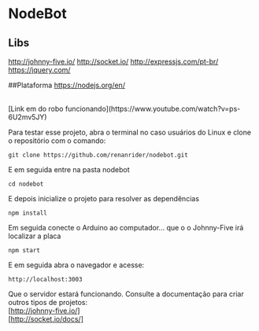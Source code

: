 # NodeBot

## Libs

http://johnny-five.io/
http://socket.io/
http://expressjs.com/pt-br/
https://jquery.com/

##Plataforma
https://nodejs.org/en/

<br>
[Link em do robo funcionando](https://www.youtube.com/watch?v=ps-6U2mv5JY)

Para testar esse projeto, abra o terminal no caso usuários do Linux e clone o repositório com o comando:

```
git clone https://github.com/renanrider/nodebot.git
```
E em seguida entre na pasta nodebot

```
cd nodebot
```
E depois inicialize o projeto para resolver as dependências

```
npm install
```

Em seguida conecte o Arduino ao computador... que o o Johnny-Five irá localizar a placa 

```
npm start
```
E em seguida abra o navegador e acesse:

```
http://localhost:3003
```

Que o servidor estará funcionando.
Consulte a documentação para criar outros tipos de projetos:
<br>
[http://johnny-five.io/]
<br>
[http://socket.io/docs/]








